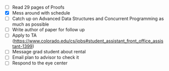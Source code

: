 - [ ] Read 29 pages of Proofs
- [x] Mess around with schedule
- [ ] Catch up on Advanced Data Structures and Concurrent Programming as much as possible
- [ ] Write author of paper for follow up
- [ ] Apply to TA (https://www.colorado.edu/cs/jobs#student_assistant_front_office_assistant-1399)
- [ ] Message grad student about rental
- [ ] Email plan to advisor to check it
- [ ] Respond to the eye center